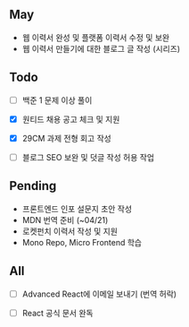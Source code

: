 ## May
- 웹 이력서 완성 및 플랫폼 이력서 수정 및 보완
- 웹 이력서 만들기에 대한 블로그 글 작성 (시리즈)

## Todo
- [ ] 백준 1 문제 이상 풀이
- [x] 원티드 채용 공고 체크 및 지원
- [x] 29CM 과제 전형 회고 작성
- [ ] 블로그 SEO 보완 및 덧글 작성 허용 작업


## Pending

- 프론트엔드 인포 설문지 초안 작성
- MDN 번역 준비 (~04/21)
- 로켓펀치 이력서 작성 및 지원
- Mono Repo, Micro Frontend 학습


## All
- [ ] Advanced React에 이메일 보내기 (번역 허락)
- [ ] React 공식 문서 완독

